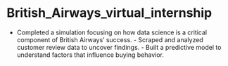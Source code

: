 # British_Airways_virtual_internship
- Completed a simulation focusing on how data science is a critical component of British Airways’ success. - Scraped and analyzed customer review data to uncover findings. - Built a predictive model to understand factors that influence buying behavior.
